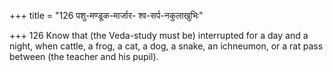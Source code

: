 +++
title = "126 पशु-मण्डूक-मार्जार- श्व-सर्प-नकुलाखुभिः"

+++
126	Know that (the Veda-study must be) interrupted for a day and a night, when cattle, a frog, a cat, a dog, a snake, an ichneumon, or a rat pass between (the teacher and his pupil).